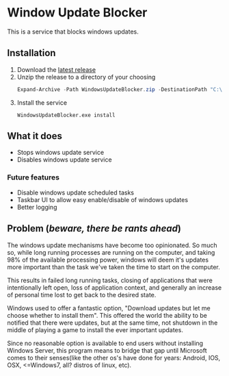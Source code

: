 # Window Update Blocker
This is a service that blocks windows updates.

## Installation
1. Download the [latest release](https://github.com/tasadar2/WindowUpdateBlocker/releases/latest)
2. Unzip the release to a directory of your choosing
    ```powershell
    Expand-Archive -Path WindowsUpdateBlocker.zip -DestinationPath "C:\Program Files\Windows Update Blocker"
    ```
3. Install the service
    ```
    WindowsUpdateBlocker.exe install
    ```

## What it does
* Stops windows update service
* Disables windows update service

### Future features
* Disable windows update scheduled tasks
* Taskbar UI to allow easy enable/disable of windows updates
* Better logging

## Problem (*beware, there be rants ahead*)
The windows update mechanisms have become too opinionated. So much so, while long running processes are running on the computer, and taking 98% of the available processing power, windows will deem it's updates more important than the task we've taken the time to start on the computer.

This results in failed long running tasks, closing of applications that were intentionally left open, loss of application context, and generally an increase of personal time lost to get back to the desired state.

Windows used to offer a fantastic option, "Download updates but let me choose whether to install them". This offered the world the ability to be notified that there were updates, but at the same time, not shutdown in the middle of playing a game to install the ever important updates.

Since no reasonable option is available to end users without installing Windows Server, this program means to bridge that gap until Microsoft comes to their senses(like the other os's have done for years: Android, IOS, OSX, <=Windows7, all? distros of linux, etc).

